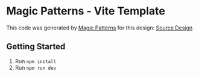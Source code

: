 # Magic Patterns - Vite Template

This code was generated by [Magic Patterns](https://magicpatterns.com) for this design: [Source Design](https://www.magicpatterns.com/c/qlpouj2a7czfd2cuqdxqpq)

## Getting Started

1. Run `npm install`
2. Run `npm run dev`
